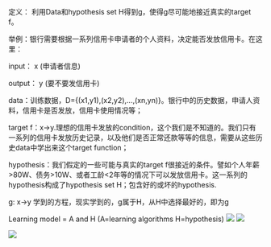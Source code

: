 定义： 利用Data和hypothesis set H得到g，使得g尽可能地接近真实的target f。 

举例：银行需要根据一系列信用卡申请者的个人资料，决定能否发放信用卡。在这里：

input： x (申请者信息)

output： y (要不要发信用卡)

data：训练数据，D={(x1,y1),(x2,y2),...,(xn,yn)}。银行中的历史数据，申请人资料，信用卡是否发放，信用卡使用情况等；

target f：x->y.理想的信用卡发放的condition，这个我们是不知道的。我们只有一系列的信用卡发放历史记录，以及他们是否正常还款等等的信息，需要从这些历史data中学出来这个target function；

hypothesis：我们假定的一些可能与真实的target f很接近的条件。譬如个人年薪>80W、债务>10W、或者工龄<2年等的情况下可以发放信用卡。这一系列的hypothesis构成了hypothesis set H；包含好的或坏的hypothesis.

g: x->y  学到的方程，现实学到的，g属于H，从H中选择最好的，即为g

Learning model = A and H (A=learning algorithms H=hypothesis)
![](/assets/图4.PNG)
![](/assets/图5.PNG)

![](/assets/图43.PNG)
